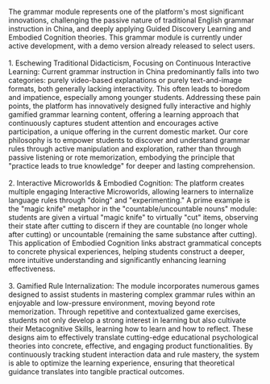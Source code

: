 The grammar module represents one of the platform's most significant innovations, challenging the passive nature of traditional English grammar instruction in China, and deeply applying Guided Discovery Learning and Embodied Cognition theories. This grammar module is currently under active development, with a demo version already released to select users.<br><br> 1. Eschewing Traditional Didacticism, Focusing on Continuous Interactive Learning: Current grammar instruction in China predominantly falls into two categories: purely video-based explanations or purely text-and-image formats, both generally lacking interactivity. This often leads to boredom and impatience, especially among younger students. Addressing these pain points, the platform has innovatively designed fully interactive and highly gamified grammar learning content, offering a learning approach that continuously captures student attention and encourages active participation, a unique offering in the current domestic market. Our core philosophy is to empower students to discover and understand grammar rules through active manipulation and exploration, rather than through passive listening or rote memorization, embodying the principle that "practice leads to true knowledge" for deeper and lasting comprehension.<br><br> 2. Interactive Microworlds & Embodied Cognition: The platform creates multiple engaging Interactive Microworlds, allowing learners to internalize language rules through "doing" and "experimenting." A prime example is the "magic knife" metaphor in the "countable/uncountable nouns" module: students are given a virtual "magic knife" to virtually "cut" items, observing their state after cutting to discern if they are countable (no longer whole after cutting) or uncountable (remaining the same substance after cutting). This application of Embodied Cognition links abstract grammatical concepts to concrete physical experiences, helping students construct a deeper, more intuitive understanding and significantly enhancing learning effectiveness.<br><br> 3. Gamified Rule Internalization: The module incorporates numerous games designed to assist students in mastering complex grammar rules within an enjoyable and low-pressure environment, moving beyond rote memorization. Through repetitive and contextualized game exercises, students not only develop a strong interest in learning but also cultivate their Metacognitive Skills, learning how to learn and how to reflect. These designs aim to effectively translate cutting-edge educational psychological theories into concrete, effective, and engaging product functionalities. By continuously tracking student interaction data and rule mastery, the system is able to optimize the learning experience, ensuring that theoretical guidance translates into tangible practical outcomes.
